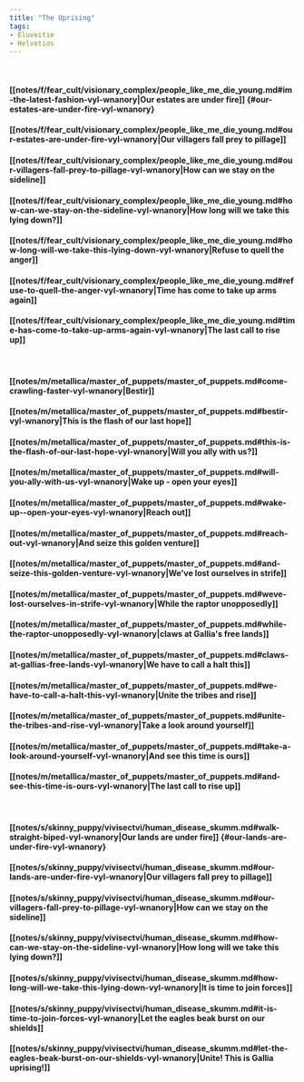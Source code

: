 ```yaml
---
title: "The Uprising"
tags:
- Eluveitie
- Helvetios
---
```

&nbsp;
#### [[notes/f/fear_cult/visionary_complex/people_like_me_die_young.md#im-the-latest-fashion-vyl-wnanory|Our estates are under fire]] {#our-estates-are-under-fire-vyl-wnanory}
#### [[notes/f/fear_cult/visionary_complex/people_like_me_die_young.md#our-estates-are-under-fire-vyl-wnanory|Our villagers fall prey to pillage]]
#### [[notes/f/fear_cult/visionary_complex/people_like_me_die_young.md#our-villagers-fall-prey-to-pillage-vyl-wnanory|How can we stay on the sideline]]
#### [[notes/f/fear_cult/visionary_complex/people_like_me_die_young.md#how-can-we-stay-on-the-sideline-vyl-wnanory|How long will we take this lying down?]]
#### [[notes/f/fear_cult/visionary_complex/people_like_me_die_young.md#how-long-will-we-take-this-lying-down-vyl-wnanory|Refuse to quell the anger]]
#### [[notes/f/fear_cult/visionary_complex/people_like_me_die_young.md#refuse-to-quell-the-anger-vyl-wnanory|Time has come to take up arms again]]
#### [[notes/f/fear_cult/visionary_complex/people_like_me_die_young.md#time-has-come-to-take-up-arms-again-vyl-wnanory|The last call to rise up]]
&nbsp;
#### [[notes/m/metallica/master_of_puppets/master_of_puppets.md#come-crawling-faster-vyl-wnanory|Bestir]]
#### [[notes/m/metallica/master_of_puppets/master_of_puppets.md#bestir-vyl-wnanory|This is the flash of our last hope]]
#### [[notes/m/metallica/master_of_puppets/master_of_puppets.md#this-is-the-flash-of-our-last-hope-vyl-wnanory|Will you ally with us?]]
#### [[notes/m/metallica/master_of_puppets/master_of_puppets.md#will-you-ally-with-us-vyl-wnanory|Wake up - open your eyes]]
#### [[notes/m/metallica/master_of_puppets/master_of_puppets.md#wake-up--open-your-eyes-vyl-wnanory|Reach out]]
#### [[notes/m/metallica/master_of_puppets/master_of_puppets.md#reach-out-vyl-wnanory|And seize this golden venture]]
#### [[notes/m/metallica/master_of_puppets/master_of_puppets.md#and-seize-this-golden-venture-vyl-wnanory|We've lost ourselves in strife]]
#### [[notes/m/metallica/master_of_puppets/master_of_puppets.md#weve-lost-ourselves-in-strife-vyl-wnanory|While the raptor unopposedly]]
#### [[notes/m/metallica/master_of_puppets/master_of_puppets.md#while-the-raptor-unopposedly-vyl-wnanory|claws at Gallia's free lands]]
#### [[notes/m/metallica/master_of_puppets/master_of_puppets.md#claws-at-gallias-free-lands-vyl-wnanory|We have to call a halt this]]
#### [[notes/m/metallica/master_of_puppets/master_of_puppets.md#we-have-to-call-a-halt-this-vyl-wnanory|Unite the tribes and rise]]
#### [[notes/m/metallica/master_of_puppets/master_of_puppets.md#unite-the-tribes-and-rise-vyl-wnanory|Take a look around yourself]]
#### [[notes/m/metallica/master_of_puppets/master_of_puppets.md#take-a-look-around-yourself-vyl-wnanory|And see this time is ours]]
#### [[notes/m/metallica/master_of_puppets/master_of_puppets.md#and-see-this-time-is-ours-vyl-wnanory|The last call to rise up]]
&nbsp;
#### [[notes/s/skinny_puppy/vivisectvi/human_disease_skumm.md#walk-straight-biped-vyl-wnanory|Our lands are under fire]] {#our-lands-are-under-fire-vyl-wnanory}
#### [[notes/s/skinny_puppy/vivisectvi/human_disease_skumm.md#our-lands-are-under-fire-vyl-wnanory|Our villagers fall prey to pillage]]
#### [[notes/s/skinny_puppy/vivisectvi/human_disease_skumm.md#our-villagers-fall-prey-to-pillage-vyl-wnanory|How can we stay on the sideline]]
#### [[notes/s/skinny_puppy/vivisectvi/human_disease_skumm.md#how-can-we-stay-on-the-sideline-vyl-wnanory|How long will we take this lying down?]]
#### [[notes/s/skinny_puppy/vivisectvi/human_disease_skumm.md#how-long-will-we-take-this-lying-down-vyl-wnanory|It is time to join forces]]
#### [[notes/s/skinny_puppy/vivisectvi/human_disease_skumm.md#it-is-time-to-join-forces-vyl-wnanory|Let the eagles beak burst on our shields]]
#### [[notes/s/skinny_puppy/vivisectvi/human_disease_skumm.md#let-the-eagles-beak-burst-on-our-shields-vyl-wnanory|Unite! This is Gallia uprising!]]

